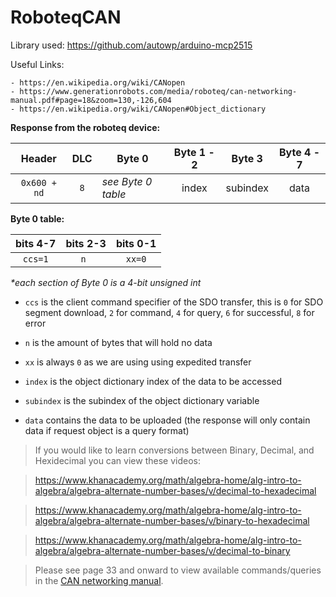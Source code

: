 # RoboteqCAN

Library used: https://github.com/autowp/arduino-mcp2515 

Useful Links: 

	- https://en.wikipedia.org/wiki/CANopen 
	- https://www.generationrobots.com/media/roboteq/can-networking-manual.pdf#page=18&zoom=130,-126,604
	- https://en.wikipedia.org/wiki/CANopen#Object_dictionary

<b> Response from the roboteq device: </b>

|   Header   | DLC |        Byte 0      |  Byte 1 - 2  |  Byte 3  |  Byte 4 - 7  |
|:----------:|:---:|--------------------|:------------:|:--------:|:------------:|
|`0x600 + nd`| `8` | *see Byte 0 table* |     index    | subindex |      data    |

<b> Byte 0 table: </b>

|  bits 4-7  |  bits 2-3  |  bits 0-1  |
|:----------:|:----------:|:----------:|
|   `ccs=1`  |    `n `    |   `xx=0`   |

*\*each section of Byte 0 is a 4-bit unsigned int*

+ `ccs` is the client command specifier of the SDO transfer, this is `0` for SDO segment download, `2` for command, `4` for query, `6` for successful, `8` for error
+ `n` is the amount of bytes that will hold no data
+ `xx` is always `0` as we are using using expedited transfer

+ `index` is the object dictionary index of the data to be accessed
+ `subindex` is the subindex of the object dictionary variable
+ `data` contains the data to be uploaded (the response will only contain data if request object is a query format)

>If you would like to learn conversions between Binary, Decimal, and Hexidecimal you can view these videos:

>https://www.khanacademy.org/math/algebra-home/alg-intro-to-algebra/algebra-alternate-number-bases/v/decimal-to-hexadecimal

>https://www.khanacademy.org/math/algebra-home/alg-intro-to-algebra/algebra-alternate-number-bases/v/binary-to-hexadecimal

>https://www.khanacademy.org/math/algebra-home/alg-intro-to-algebra/algebra-alternate-number-bases/v/decimal-to-binary

>Please see page 33 and onward to view available commands/queries in the [CAN networking manual](https://www.generationrobots.com/media/roboteq/can-networking-manual.pdf#page=33).
